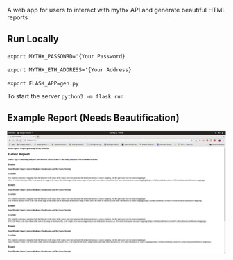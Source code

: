 A web app for users to interact with mythx API and generate beautiful HTML reports

## Run Locally

`export MYTHX_PASSOWRD='{Your Password}`

`export MYTHX_ETH_ADDRESS='{Your Address}`

`export FLASK_APP=gen.py`


To start the server
`python3 -m flask run`

## Example Report (Needs Beautification)
![Image](/static/report.png)